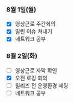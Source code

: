 ### 8월 1일(월)
- [x] 영상근로 주간회의
- [x] 밀린 이슈 쳐내기
- [x] 네트워크 공부

### 8월 2일(화)
- [ ] 영상근로 자막 확인
- [x] 오전 로깅 회의
- [ ] 릴리즈 전 운영환경 세팅
- [ ] 네트워크 공부
